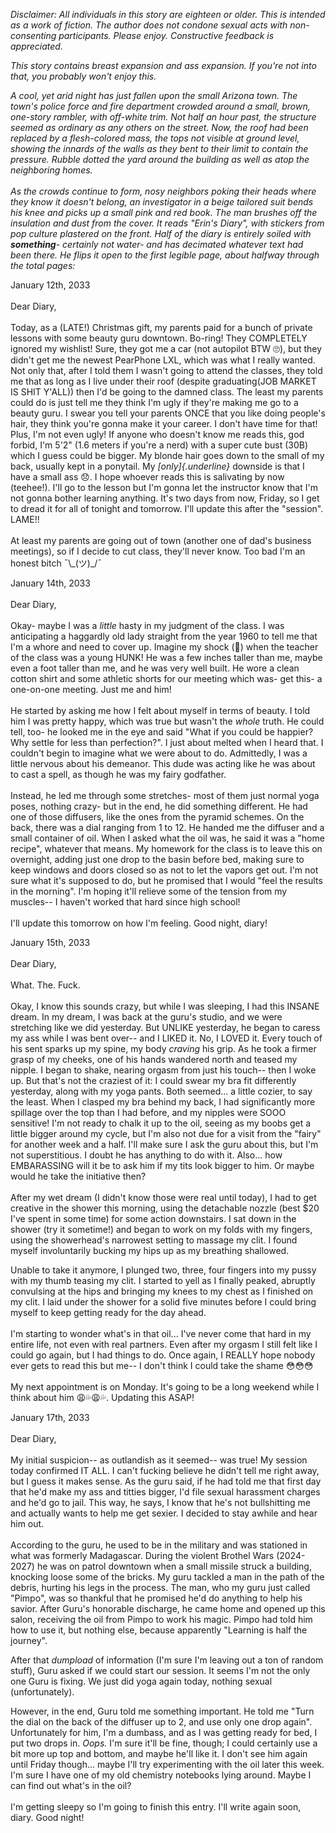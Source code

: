 *Disclaimer: All individuals in this story are eighteen or older. This
is intended as a work of fiction. The author does not condone sexual
acts with non-consenting participants. Please enjoy. Constructive
feedback is appreciated.*

*This story contains breast expansion and ass expansion. If you're not
into that, you probably won't enjoy this.*

*A cool, yet arid night has just fallen upon the small Arizona town. The
town's police force and fire department crowded around a small, brown,
one-story rambler, with off-white trim. Not half an hour past, the
structure seemed as ordinary as any others on the street. Now, the roof
had been replaced by a flesh-colored mass, the tops not visible at
ground level, showing the innards of the walls as they bent to their
limit to contain the pressure. Rubble dotted the yard around the
building as well as atop the neighboring homes.\
\
As the crowds continue to form, nosy neighbors poking their heads where
they know it doesn't belong, an investigator in a beige tailored suit
bends his knee and picks up a small pink and red book. The man brushes
off the insulation and dust from the cover. It reads "Erin's Diary",
with stickers from pop culture plastered on the front. Half of the diary
is entirely soiled with **something**- certainly not water- and has
decimated whatever text had been there. He flips it open to the first
legible page, about halfway through the total pages:*

January 12th, 2033\
\
Dear Diary,\
\
Today, as a (LATE!) Christmas gift, my parents paid for a bunch of
private lessons with some beauty guru downtown. Bo-ring! They COMPLETELY
ignored my wishlist! Sure, they got me a car (not autopilot BTW 🙄), but
they didn't get me the newest PearPhone LXL, which was what I really
wanted. Not only that, after I told them I wasn't going to attend the
classes, they told me that as long as I live under their roof (despite
graduating(JOB MARKET IS SHIT Y'ALL)) then I'd be going to the damned
class. The least my parents could do is just tell me they think I'm ugly
if they're making me go to a beauty guru. I swear you tell your parents
ONCE that you like doing people's hair, they think you're gonna make it
your career. I don't have time for that! Plus, I'm not even ugly! If
anyone who doesn't know me reads this, god forbid, I'm 5'2" (1.6 meters
if you're a nerd) with a super cute bust (30B) which I guess could be
bigger. My blonde hair goes down to the small of my back, usually kept
in a ponytail. My *[only]{.underline}* downside is that I have a small
ass 😞. I hope whoever reads this is salivating by now (teehee!). I'll go
to the lesson but I'm gonna let the instructor know that I'm not gonna
bother learning anything. It\'s two days from now, Friday, so I get to
dread it for all of tonight and tomorrow. I'll update this after the
"session". LAME!!\
\
At least my parents are going out of town (another one of dad's business
meetings), so if I decide to cut class, they'll never know. Too bad I'm
an honest bitch ¯\\\_(ツ)\_/¯

January 14th, 2033\
\
Dear Diary,\
\
Okay- maybe I was a *little* hasty in my judgment of the class. I was
anticipating a haggardly old lady straight from the year 1960 to tell me
that I'm a whore and need to cover up. Imagine my shock (🤯) when the
teacher of the class was a young HUNK! He was a few inches taller than
me, maybe even a foot taller than me, and he was very well built. He
wore a clean cotton shirt and some athletic shorts for our meeting which
was- get this- a one-on-one meeting. Just me and him!\
\
He started by asking me how I felt about myself in terms of beauty. I
told him I was pretty happy, which was true but wasn't the *whole*
truth. He could tell, too- he looked me in the eye and said "What if you
could be happier? Why settle for less than perfection?". I just about
melted when I heard that. I couldn't begin to imagine what we were about
to do. Admittedly, I was a little nervous about his demeanor. This dude
was acting like he was about to cast a spell, as though he was my fairy
godfather.\
\
Instead, he led me through some stretches- most of them just normal yoga
poses, nothing crazy- but in the end, he did something different. He had
one of those diffusers, like the ones from the pyramid schemes. On the
back, there was a dial ranging from 1 to 12. He handed me the diffuser
and a small container of oil. When I asked what the oil was, he said it
was a "home recipe", whatever that means. My homework for the class is
to leave this on overnight, adding just one drop to the basin before
bed, making sure to keep windows and doors closed so as not to let the
vapors get out. I'm not sure what it's supposed to do, but he promised
that I would "feel the results in the morning". I'm hoping it'll relieve
some of the tension from my muscles\-- I haven't worked that hard since
high school!\
\
I'll update this tomorrow on how I'm feeling. Good night, diary!

January 15th, 2033\
\
Dear Diary,\
\
What. The. Fuck.\
\
Okay, I know this sounds crazy, but while I was sleeping, I had this
INSANE dream. In my dream, I was back at the guru's studio, and we were
stretching like we did yesterday. But UNLIKE yesterday, he began to
caress my ass while I was bent over\-- and I LIKED it. No, I LOVED it.
Every touch of his sent sparks up my spine, my body *craving* his grip.
As he took a firmer grasp of my cheeks, one of his hands wandered north
and teased my nipple. I began to shake, nearing orgasm from just his
touch\-- then I woke up. But that's not the craziest of it: I could
swear my bra fit differently yesterday, along with my yoga pants. Both
seemed... a little cozier, to say the least. When I clasped my bra
behind my back, I had significantly more spillage over the top than I
had before, and my nipples were SOOO sensitive! I'm not ready to chalk
it up to the oil, seeing as my boobs get a little bigger around my
cycle, but I'm also not due for a visit from the "fairy" for another
week and a half. I'll make sure I ask the guru about this, but I'm not
superstitious. I doubt he has anything to do with it. Also... how
EMBARASSING will it be to ask him if my tits look bigger to him. Or
maybe would he take the initiative then?\
\
After my wet dream (I didn't know those were real until today), I had to
get creative in the shower this morning, using the detachable nozzle
(best \$20 I've spent in some time) for some action downstairs. I sat
down in the shower (try it sometime!) and began to work on my folds with
my fingers, using the showerhead's narrowest setting to massage my clit.
I found myself involuntarily bucking my hips up as my breathing
shallowed.

Unable to take it anymore, I plunged two, three, four fingers into my
pussy with my thumb teasing my clit. I started to yell as I finally
peaked, abruptly convulsing at the hips and bringing my knees to my
chest as I finished on my clit. I laid under the shower for a solid five
minutes before I could bring myself to keep getting ready for the day
ahead.\
\
I'm starting to wonder what's in that oil... I've never come that hard
in my entire life, not even with real partners. Even after my orgasm I
still felt like I could go again, but I had things to do. Once again, I
REALLY hope nobody ever gets to read this but me\-- I don't think I
could take the shame 😳😳😳\
\
My next appointment is on Monday. It's going to be a long weekend while
I think about him 😩💦😩💦. Updating this ASAP!

January 17th, 2033\
\
Dear Diary,\
\
My initial suspicion\-- as outlandish as it seemed\-- was true! My
session today confirmed IT ALL. I can't fucking believe he didn't tell
me right away, but I guess it makes sense. As the guru said, if he had
told me that first day that he'd make my ass and titties bigger, I'd
file sexual harassment charges and he'd go to jail. This way, he says, I
know that he's not bullshitting me and actually wants to help me get
sexier. I decided to stay awhile and hear him out.\
\
According to the guru, he used to be in the military and was stationed
in what was formerly Madagascar. During the violent Brothel Wars
(2024-2027) he was on patrol downtown when a small missile struck a
building, knocking loose some of the bricks. My guru tackled a man in
the path of the debris, hurting his legs in the process. The man, who my
guru just called "Pimpo", was so thankful that he promised he'd do
anything to help his savior. After Guru's honorable discharge, he came
home and opened up this salon, receiving the oil from Pimpo to work his
magic. Pimpo had told him how to use it, but nothing else, because
apparently "Learning is half the journey".

After that *dumpload* of information (I'm sure I'm leaving out a ton of
random stuff), Guru asked if we could start our session. It seems I'm
not the only one Guru is fixing. We just did yoga again today, nothing
sexual (unfortunately).

However, in the end, Guru told me something important. He told me "Turn
the dial on the back of the diffuser up to 2, and use only one drop
again". Unfortunately for him, I'm a dumbass, and as I was getting ready
for bed, I put two drops in. *Oops.* I'm sure it'll be fine, though; I
could certainly use a bit more up top and bottom, and maybe he'll like
it. I don't see him again until Friday though... maybe I'll try
experimenting with the oil later this week. I'm sure I have one of my
old chemistry notebooks lying around. Maybe I can find out what's in the
oil?\
\
I'm getting sleepy so I'm going to finish this entry. I'll write again
soon, diary. Good night!
